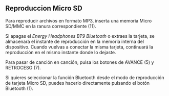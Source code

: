 ## Reproduccion Micro SD

Para reproducir archivos en formato MP3, inserta una memoria Micro SD/MMC en la ranura correspondiente (11).

Si apagas el *Energy Headphones BT9 Bluetooth* o extraes la tarjeta, se almacenará el instante de reproducción en la memoria interna del dispositivo. Cuando vuelvas a conectar la misma tarjeta, continuará la reproducción en el mismo instante donde lo dejaste.

Para pasar de canción en canción, pulsa los botones de AVANCE (5) y RETROCESO (7).

Si quieres seleccionar la función Bluetooth desde el modo de reproducción de tarjeta Micro SD, puedes hacerlo directamente pulsando el botón Bluetooth (1).

